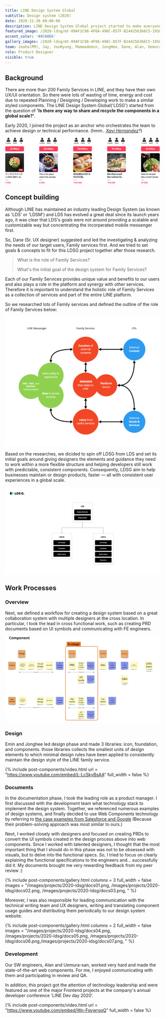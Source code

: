 ```yaml
---
title: LINE Design System Global
subtitle: Design system (2020)
date: 2020-11-30 00:00:00
description: LINE Design System Global project started to make everyone’s life easier. It gives designers the elements and guidance they need to work within an approved structure. It helps developers work with predictable, consistent components. And it helps businesses maintain or design products, faster — all with consistent user experiences.
featured_image: /2020-ldsg/mt-09AF1C98-4F0A-496C-857F-B244256366C5-19587.png
accent_color: '#4C60E6'
gallery_images: /2020-ldsg/mt-09AF1C98-4F0A-496C-857F-B244256366C5-19587.png
team: Jeaho(PM), Jay, JooHyung, Mammademin, JongHee, Dane, Alan, Uemura
role: Product Designer
visible: true
---
```


## Background 

There are more than 200 Family Services in LINE, and they have their own UX/UI orientation. So there were lots of wasting of time, energy and cost due to repeated Planning / Designing / Developing work to make a similar styled components. The LINE Design System Global('LDSG') started from the question of **'Is there any way to share and recycle the components in a global scale?'**. 

Early 2020, I joined the project as an anchor who orchestrates the team to achieve design or technical performance. (hmm.. *[Xavi Hernandez](https://youtu.be/_VM7LOjjntA)?*)


![background001](/images/projects/2020-ldsg/background001.png)


## Concept building

Although LINE has maintained an industry leading Design System (as known as 'LDS' or 'LDSM') and LDS has evolved a great deal since its launch years ago, it was clear that LDS's goals were not around providing a scalable and customizable way but concentrating the incorperated mobile messenger first. 

So, Dane (Sr. UX designer) suggested and led the investigating & analyzing the needs of our target users, Family services first. And we tried to set goals & concepts to fit for this LDSG project together after those research.

> What is the role of Family Services?
>
> What's the initial goal of the design system 
> for Family Services?

Each of our Family Services provides unique value and benefits to our users and also plays a role in the platform and synergy with other services. Therefore it is important to understand the holistic role of Family Services as a collection of services and part of the entire LINE platform.

So we researched lots of Family services and defined the outline of the role of Family Services below:

![principle002](/images/projects/2020-ldsg/principle002.png)

Based on the researches, we dicided to spin off LDSG from LDS and set its initial goals around giving designers the elements and guidance they need to work within a more flexible structure and helping developers still work with predictable, consistent components. Consequently, LDSG aim to help businesses maintain or design products, faster — all with consistent user experiences in a global scale.


![process03](/images/projects/2020-ldsg/process03.png)


## Work Processes

### Overview

Next, we defined a workflow for creating a design system based on a great collaboration system with multiple designers at the cross location. In particular, I took the lead in cross functional work, such as creating PRD documents based on UI symbols and communicating with FE engineers.

![process01](/images/projects/2020-ldsg/process01.png)



### Design 

Emin and Jonghee led design phase and made 3 libraries: icon, foundation, and components. those libraries collects the smallest units of design elements to which minimal design rules have been applied to consistently maintain the design style of the LINE family service. 

{% include post-components/video.html
	url = "https://www.youtube.com/embed/L-LcSkyBsAA"
	full_width = false
%}



### Documents

In the documentation phase, I took the leading role as a product manager. 
I first discussed with the development team what technology stack to implement the design system. Together, we referenced numerous examples of design systems, and finally decided to use Web Components technology by referring to [the case examples from Salesforce and Google](https://www.youtube.com/watch?v=YBwgkr_Sbx0) (Because their problem-solving approach was most similar to ours.)

Next, I worked closely with designers and focused on creating PRDs to convert the UI symbols created in the design process above into web components. Since I worked with talented designers, I thought that the most important thing that I should do in this phase was not to be obsessed with visuals, but to delve into the functional specs. So, I tried to focus on clearly explaining the functional specifications to the engineers and... successfully did it. My documents brought me very rewarding feedback from my peer review :)

{% include post-components/gallery.html
	columns = 3
	full_width = false
	images = "/images/projects/2020-ldsg/docs01.png, /images/projects/2020-ldsg/docs02.png, /images/projects/2020-ldsg/docs03.png, 
	"
%}

Moreover, I was also responsible for leading communication with the technical writing team and UX designers, writing and translating component usage guides and distributing them periodically to our design system website.

{% include post-components/gallery.html
	columns = 2
	full_width = false
	images = "/images/projects/2020-ldsg/docs04.png, /images/projects/2020-ldsg/docs05.png, /images/projects/2020-ldsg/docs06.png,/images/projects/2020-ldsg/docs07.png, 
	"
%}



### Development 

Our SW engineers, Alan and Uemura-san, worked very hard and made the state-of-the-art web components. For me, I enjoyed communicating with them and participating in review and QA. 

In addition, this project got the attention of technology leadership and were featured as one of the major Frontend projects at the company's annual developer conference 'LINE Dev day 2020'.

{% include post-components/video.html
	url = "https://www.youtube.com/embed/Wn-FqywrsqQ"
	full_width = false
%}
